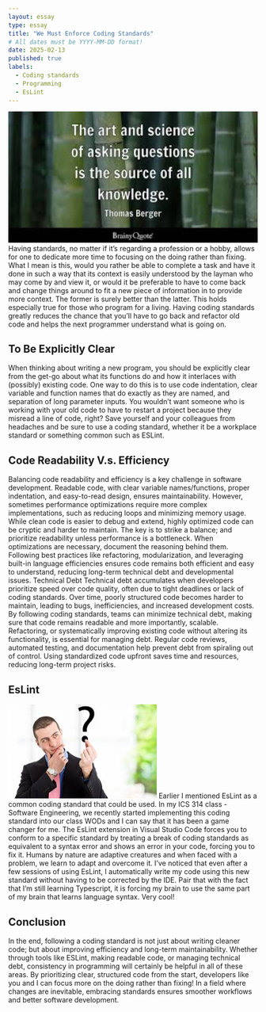 ```yaml
---
layout: essay
type: essay
title: "We Must Enforce Coding Standards"
# All dates must be YYYY-MM-DD format!
date: 2025-02-13
published: true
labels:
  - Coding standards
  - Programming
  - EsLint
---
```

<img width="600px" class="rounded float-start pe-4" src="../img/headerimage.jpg">
Having standards, no matter if it’s regarding a profession or a hobby, allows for one to dedicate more time to focusing on the doing rather than fixing. What I mean is this, would you rather be able to complete a task and have it done in such a way that its context is easily understood by the layman who may 
come by and view it, or would it be preferable to have to come back and change things around to fit a new piece of information in to provide more context. The former is surely better than the latter. This holds especially true for those who program for a living. Having coding standards greatly reduces the chance 
that you’ll have to go back and refactor old code and helps the next programmer understand what is going on.

## To Be Explicitly Clear
When thinking about writing a new program, you should be explicitly clear from the get-go about what its functions do and how it interlaces with (possibly) existing code. One way to do this is to use code indentation, clear variable and function names that do exactly as they are named, and separation of long 
parameter inputs. You wouldn’t want someone who is working with your old code to have to restart a project because they misread a line of code, right? Save yourself and your colleagues from headaches and be sure to use a coding standard, whether it be a workplace standard or something common such as ESLint.

## Code Readability V.s. Efficiency 
Balancing code readability and efficiency is a key challenge in software development. Readable code, with clear variable names/functions, proper indentation, and easy-to-read design, ensures maintainability. However, sometimes performance optimizations require more complex implementations, such as reducing loops 
and minimizing memory usage. While clean code is easier to debug and extend, highly optimized code can be cryptic and harder to maintain. The key is to strike a balance; and prioritize readability unless performance is a bottleneck. When optimizations are necessary, document the reasoning behind them. Following 
best practices like refactoring, modularization, and leveraging built-in language efficiencies ensures code remains both efficient and easy to understand, reducing long-term technical debt and developmental issues.
Technical Debt
Technical debt accumulates when developers prioritize speed over code quality, often due to tight deadlines or lack of coding standards. Over time, poorly structured code becomes harder to maintain, leading to bugs, inefficiencies, and increased development costs. By following coding standards, teams can minimize 
technical debt, making sure that code remains readable and more importantly, scalable. Refactoring, or systematically improving existing code without altering its functionality, is essential for managing debt. Regular code reviews, automated testing, and documentation help prevent debt from spiraling out of control. 
Using standardized code upfront saves time and resources, reducing long-term project risks.

## EsLint
<img width="300px" class="rounded float-start pe-4" src="../img/smartquestion.jpg">
Earlier I mentioned EsLint as a common coding standard that could be used. In my ICS 314 class - Software Engineering, we recently started implementing this coding standard into our class WODs and I can say that it has been a game changer for me. The EsLint extension in Visual Studio Code forces you to conform 
to a specific standard by treating a break of coding standards as equivalent to a syntax error and shows an error in your code, forcing you to fix it. Humans by nature are adaptive creatures and when faced with a problem, we learn to adapt and overcome it. I’ve noticed that even after a few sessions of using EsLint, 
I automatically write my code using this new standard without having to be corrected by the IDE. Pair that with the fact that I’m still learning Typescript, it is forcing my brain to use the same part of my brain that learns language syntax. Very cool!


## Conclusion
In the end, following a coding standard is not just about writing cleaner code; but about improving efficiency and long-term maintainability. Whether through tools like ESLint, making readable code, or managing technical debt, consistency in programming will certainly be helpful in all of these areas. 
By prioritizing clear, structured code from the start, developers like you and I can focus more on the doing rather than fixing! In a field where changes are inevitable, embracing standards ensures smoother workflows and better software development.
